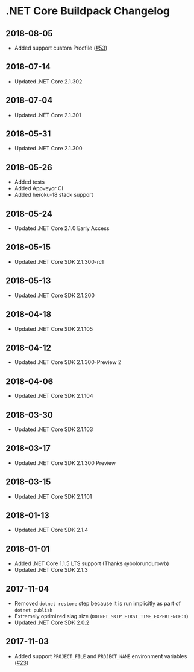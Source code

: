 # .NET Core Buildpack Changelog

## 2018-08-05

- Added support custom Procfile ([#53](https://github.com/jincod/dotnetcore-buildpack/pull/53))

## 2018-07-14

- Updated .NET Core 2.1.302

## 2018-07-04

- Updated .NET Core 2.1.301

## 2018-05-31

- Updated .NET Core 2.1.300

## 2018-05-26

- Added tests
- Added Appveyor CI
- Added heroku-18 stack support

## 2018-05-24

- Updated .NET Core 2.1.0 Early Access

## 2018-05-15

- Updated .NET Core SDK 2.1.300-rc1

## 2018-05-13

- Updated .NET Core SDK 2.1.200

## 2018-04-18

- Updated .NET Core SDK 2.1.105

## 2018-04-12

- Updated .NET Core SDK 2.1.300-Preview 2

## 2018-04-06

- Updated .NET Core SDK 2.1.104

## 2018-03-30

- Updated .NET Core SDK 2.1.103

## 2018-03-17

- Updated .NET Core SDK 2.1.300 Preview

## 2018-03-15

- Updated .NET Core SDK 2.1.101

## 2018-01-13

- Updated .NET Core SDK 2.1.4

## 2018-01-01

- Added .NET Core 1.1.5 LTS support (Thanks @bolorundurowb)
- Updated .NET Core SDK 2.1.3

## 2017-11-04

- Removed `dotnet restore` step because it is run implicitly as part of `dotnet publish`
- Extremely optimized slag size (`DOTNET_SKIP_FIRST_TIME_EXPERIENCE:1`)
- Updated .NET Core SDK 2.0.2

## 2017-11-03

- Added support `PROJECT_FILE` and `PROJECT_NAME` environment variables ([#23](https://github.com/jincod/dotnetcore-buildpack/pull/23))
